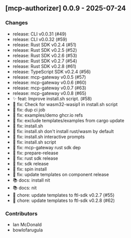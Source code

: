 ## [mcp-authorizer] 0.0.9 - 2025-07-24

### Changes

- release: CLI v0.0.31 (#49)
- release: CLI v0.0.32 (#59)
- release: Rust SDK v0.2.4 (#51)
- release: Rust SDK v0.2.5 (#52)
- release: Rust SDK v0.2.6 (#53)
- release: Rust SDK v0.2.7 (#54)
- release: Rust SDK v0.2.8 (#61)
- release: TypeScript SDK v0.2.4 (#56)
- release: mcp-gateway v0.0.5 (#57)
- release: mcp-gateway v0.0.6 (#60)
- release: mcp-gateway v0.0.7 (#63)
- release: mcp-gateway v0.0.8 (#65)
- ✨ feat: Improve install.sh script. (#58)
- 🐛 fix: Check for wasm32-wasip1 in install.sh script
- 🐛 fix: dup ci job
- 🐛 fix: examples/demo ghcr.io refs
- 🐛 fix: exclude templates/examples from cargo update
- 🐛 fix: install.sh
- 🐛 fix: install.sh don't install rust/wasm by default
- 🐛 fix: install.sh interactive prompts
- 🐛 fix: install.sh script
- 🐛 fix: mcp-gateway rust sdk dep
- 🐛 fix: prepare-release
- 🐛 fix: rust sdk release
- 🐛 fix: sdk release
- 🐛 fix: spin install
- 🐛 fix: update templates on component release
- 📚 docs: install nit
- 📚 docs: nit
- 🔧 chore: update templates to ftl-sdk v0.2.7 (#55)
- 🔧 chore: update templates to ftl-sdk v0.2.8 (#62)

### Contributors

- Ian McDonald
- bowlofarugula

